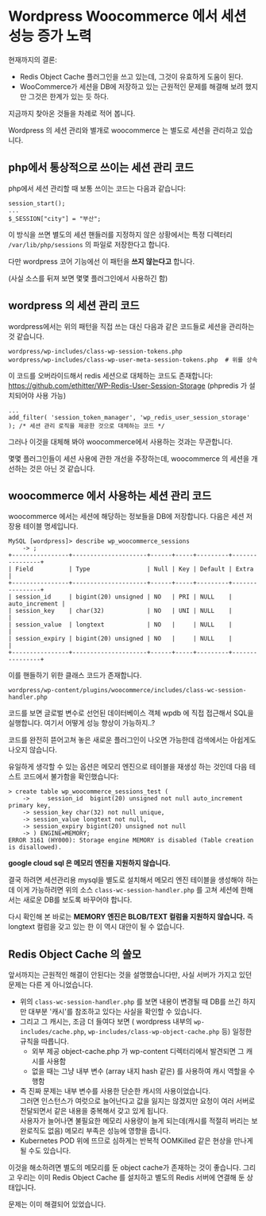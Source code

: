 # Wordpress Woocommerce 에서 세션 성능 증가 노력

현재까지의 결론:
* Redis Object Cache 플러그인을 쓰고 있는데, 그것이 유효하게 도움이 된다.
* WooCommerce가 세션을 DB에 저장하고 있는 근원적인 문제를 해결해 보려 했지만 그것은 한계가 있는 듯 하다.

지금까지 찾아온 것들을 차례로 적어 봅니다.

Wordpress 의 세션 관리와 별개로 woocommerce 는 별도로 세션을 관리하고 있습니다.

## php에서 통상적으로 쓰이는 세션 관리 코드

php에서 세션 관리할 때 보통 쓰이는 코드는 다음과 같습니다:
```
session_start();
...
$_SESSION["city"] = "부산";
```

이 방식을 쓰면 별도의 세션 핸들러를 지정하지 않은 상황에서는 특정 디렉터리 ```/var/lib/php/sessions``` 의 파일로 저장한다고 합니다.

다만 wordpress 코어 기능에선 이 패턴을 **쓰지 않는다고** 합니다. 

(사실 소스를 뒤져 보면 몇몇 플러그인에서 사용하긴 함)

## wordpress 의 세션 관리 코드

wordpress에서는 위의 패턴을 직접 쓰는 대신 다음과 같은 코드들로 세션을 관리하는 것 같습니다.

```
wordpress/wp-includes/class-wp-session-tokens.php
wordpress/wp-includes/class-wp-user-meta-session-tokens.php  # 위를 상속
```
이 코드를 오버라이드해서 redis 세션으로 대체하는 코드도 존재합니다:
https://github.com/ethitter/WP-Redis-User-Session-Storage (phpredis 가 설치되어야 사용 가능)
```
...
add_filter( 'session_token_manager', 'wp_redis_user_session_storage' ); /* 세션 관리 로직을 제공한 것으로 대체하는 코드 */
```
그러나 이것을 대체해 봐야 woocommerce에서 사용하는 것과는 무관합니다.

몇몇 플러그인들이 세션 사용에 관한 개선을 주장하는데, woocommerce 의 세션을 개선하는 것은 아닌 것 같습니다.

## woocommerce 에서 사용하는 세션 관리 코드

woocommerce 에서는 세션에 해당하는 정보들을 DB에 저장합니다. 다음은 세션 저장용 테이블 명세입니다.
```
MySQL [wordpress]> describe wp_woocommerce_sessions
    -> ;
+----------------+---------------------+------+-----+---------+----------------+
| Field          | Type                | Null | Key | Default | Extra          |
+----------------+---------------------+------+-----+---------+----------------+
| session_id     | bigint(20) unsigned | NO   | PRI | NULL    | auto_increment |
| session_key    | char(32)            | NO   | UNI | NULL    |                |
| session_value  | longtext            | NO   |     | NULL    |                |
| session_expiry | bigint(20) unsigned | NO   |     | NULL    |                |
+----------------+---------------------+------+-----+---------+----------------+
```

이를 핸들하기 위한 클래스 코드가 존재합니다.
```
wordpress/wp-content/plugins/woocommerce/includes/class-wc-session-handler.php
```
코드를 보면 글로벌 변수로 선언된 데이터베이스 객체 wpdb 에 직접 접근해서 SQL을 실행합니다.
여기서 어떻게 성능 향상이 가능하지..?

코드를 완전히 뜯어고쳐 놓은 새로운 플러그인이 나오면 가능한데 검색에서는 아쉽게도 나오지 않습니다.

유일하게 생각할 수 있는 옵션은 메모리 엔진으로 테이블을 재생성 하는 것인데 다음 테스트 코드에서 불가함을 확인했습니다:
```
> create table wp_woocommerce_sessions_test (
    ->     session_id  bigint(20) unsigned not null auto_increment primary key,
    -> session_key char(32) not null unique,
    -> session_value longtext not null,
    -> session_expiry bigint(20) unsigned not null
    -> ) ENGINE=MEMORY;
ERROR 3161 (HY000): Storage engine MEMORY is disabled (Table creation is disallowed).
```
**google cloud sql 은 메모리 엔진을 지원하지 않습니다.**

결국 하려면 세션관리용 mysql을 별도로 설치해서 메모리 엔진 테이블을 생성해야 하는데
이게 가능하려면 위의 소스 ```class-wc-session-handler.php``` 를 고쳐 세션에 한해서는 새로운 DB를 보도록 바꾸어야 합니다. 

다시 확인해 본 바로는 **MEMORY 엔진은 BLOB/TEXT 컬럼을 지원하지 않습니다.** 즉 longtext 컬럼을 갖고 있는 한 이 역시 대안이 될 수 없습니다.

## Redis Object Cache 의 쓸모

앞서까지는 근원적인 해결이 안된다는 것을 설명했습니다만, 사실 서버가 가지고 있던 문제는 다른 게 아니었습니다.

* 위의 ```class-wc-session-handler.php``` 를 보면 내용이 변경될 때 DB를 쓰긴 하지만 대부분 '캐시'를 참조하고 있다는 사실을 확인할 수 있습니다.
* 그리고 그 캐시는, 조금 더 들여다 보면 ( wordpress 내부의 ```wp-includes/cache.php```, ```wp-includes/class-wp-object-cache.php``` 등) 일정한 규칙을 따릅니다.
  - 외부 제공 object-cache.php 가 wp-content 디렉터리에서 발견되면 그 캐시를 사용함
  - 없을 때는 그냥 내부 변수 (array 내지 hash 같은) 를 사용하여 캐시 역할을 수행함
* 즉 진짜 문제는 내부 변수를 사용한 단순한 캐시의 사용이었습니다. <br>
  그러면 인스턴스가 여럿으로 늘어난다고 값을 잃지는 않겠지만 요청이 여러 서버로 전달되면서 같은 내용을 중복해서 갖고 있게 됩니다. <br>
  사용자가 늘어나면 불필요한 메모리 사용량이 늘게 되는데(캐시를 적절히 버리는 보완로직도 없음) 메모리 부족은 성능에 영향을 줍니다.
* Kubernetes POD 위에 뜨므로 심하게는 반복적 OOMKilled 같은 현상을 만나게 될 수도 있습니다.

이것을 해소하려면 별도의 메모리를 둔 object cache가 존재하는 것이 좋습니다.
그리고 우리는 이미 Redis Object Cache 를 설치하고 별도의 Redis 서버에 연결해 둔 상태입니다.

문제는 이미 해결되어 있었습니다.



